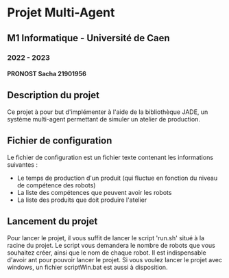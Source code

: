 # Projet Multi-Agent 
## M1 Informatique - Université de Caen
### 2022 - 2023
#### PRONOST Sacha 21901956

## Description du projet
Ce projet à pour but d'implémenter à l'aide de la bibliothèque JADE, un système multi-agent permettant de simuler un atelier de production.

## Fichier de configuration
Le fichier de configuration est un fichier texte contenant les informations suivantes :
- Le temps de production d'un produit (qui fluctue en fonction du niveau de compétence des robots)
- La liste des compétences que peuvent avoir les robots
- La liste des produits que doit produire l'atelier

## Lancement du projet
Pour lancer le projet, il vous suffit de lancer le script 'run.sh' situé à la racine du projet.
Le script vous demandera le nombre de robots que vous souhaitez créer, ainsi que le nom de chaque robot.
Il est indispensable d'avoir ant pour pouvoir lancer le projet.
Si vous voulez lancer le projet avec windows, un fichier scriptWin.bat est aussi à disposition.